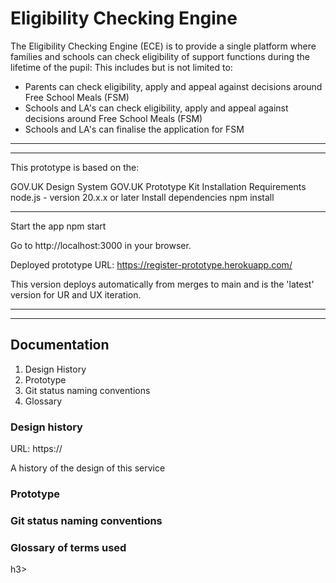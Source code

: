 <h1>Eligibility Checking Engine</h1>

The Eligibility Checking Engine (ECE) is to provide a single platform where families and schools can check eligibility of support functions during the lifetime of the pupil: 
This includes but is not limited to:
- Parents can check eligibility, apply and appeal against decisions around Free School Meals (FSM)
- Schools and LA's can check eligibility, apply and appeal against decisions around Free School Meals (FSM)
- Schools and LA's can finalise the application for FSM

---------------------------------------------------------------------------------
---------------------------------------------------------------------------------

This prototype is based on the:

GOV.UK Design System
GOV.UK Prototype Kit
Installation
Requirements
node.js - version 20.x.x or later
Install dependencies
npm install

---------------------------------------------------------------------------------
Start the app
npm start

Go to http://localhost:3000 in your browser.

Deployed prototype
URL: https://register-prototype.herokuapp.com/

This version deploys automatically from merges to main and is the 'latest' version for UR and UX iteration.


---------------------------------------------------------------------------------
---------------------------------------------------------------------------------
<h2>Documentation</h2>
<ol>
  <li>
    Design History
  </li>
  <li>
    Prototype 
  </li>
  <li>
    Git status naming conventions
  </li>
  <li>
    Glossary
  </li>
</ol>

<h3>Design history</h3>
URL: https:// 

A history of the design of this service

<h3>Prototype</h3>


<h3>Git status naming conventions</h3>


<h3>Glossary of terms used</h3>h3>
